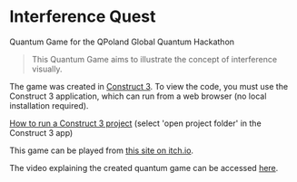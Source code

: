 # Interference Quest

Quantum Game for the QPoland Global Quantum Hackathon


> This Quantum Game aims to illustrate the concept of interference visually.


The game was created in [Construct 3](https://www.construct.net/en). To view the code, you must use the Construct 3 application, which can run from a web browser (no local installation required).

[How to run a Construct 3 project](https://www.construct.net/en/make-games/manuals/construct-3/getting-started/get-construct-3) (select 'open project folder' in the Construct 3 app)

This game can be played from [this site on itch.io](https://clausia.itch.io/interference-quest).

The video explaining the created quantum game can be accessed [here](https://czio.short.gy/interference-quest).
